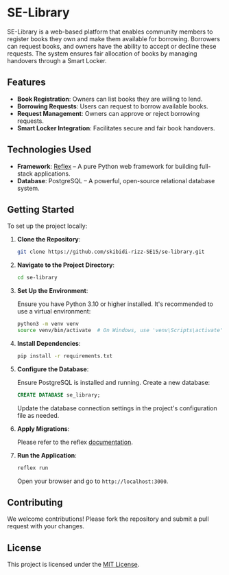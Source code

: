 
# SE-Library

SE-Library is a web-based platform that enables community members to register books they own and make them available for borrowing. Borrowers can request books, and owners have the ability to accept or decline these requests. The system ensures fair allocation of books by managing handovers through a Smart Locker.

## Features

- **Book Registration**: Owners can list books they are willing to lend.
- **Borrowing Requests**: Users can request to borrow available books.
- **Request Management**: Owners can approve or reject borrowing requests.
- **Smart Locker Integration**: Facilitates secure and fair book handovers.

## Technologies Used

- **Framework**: [Reflex](https://reflex.dev/) – A pure Python web framework for building full-stack applications.
- **Database**: PostgreSQL – A powerful, open-source relational database system.

## Getting Started

To set up the project locally:

1. **Clone the Repository**:

   ```bash
   git clone https://github.com/skibidi-rizz-SE15/se-library.git
   ```

2. **Navigate to the Project Directory**:

   ```bash
   cd se-library
   ```

3. **Set Up the Environment**:

   Ensure you have Python 3.10 or higher installed. It's recommended to use a virtual environment:

   ```bash
   python3 -m venv venv
   source venv/bin/activate  # On Windows, use 'venv\Scripts\activate'
   ```

4. **Install Dependencies**:

   ```bash
   pip install -r requirements.txt
   ```

5. **Configure the Database**:

   Ensure PostgreSQL is installed and running. Create a new database:

   ```sql
   CREATE DATABASE se_library;
   ```

   Update the database connection settings in the project's configuration file as needed.

6. **Apply Migrations**:

   Please refer to the reflex [documentation](https://reflex.dev/docs/database/overview/).

7. **Run the Application**:

   ```bash
   reflex run
   ```

   Open your browser and go to `http://localhost:3000`.

## Contributing

We welcome contributions! Please fork the repository and submit a pull request with your changes.

## License

This project is licensed under the [MIT License](LICENSE).
